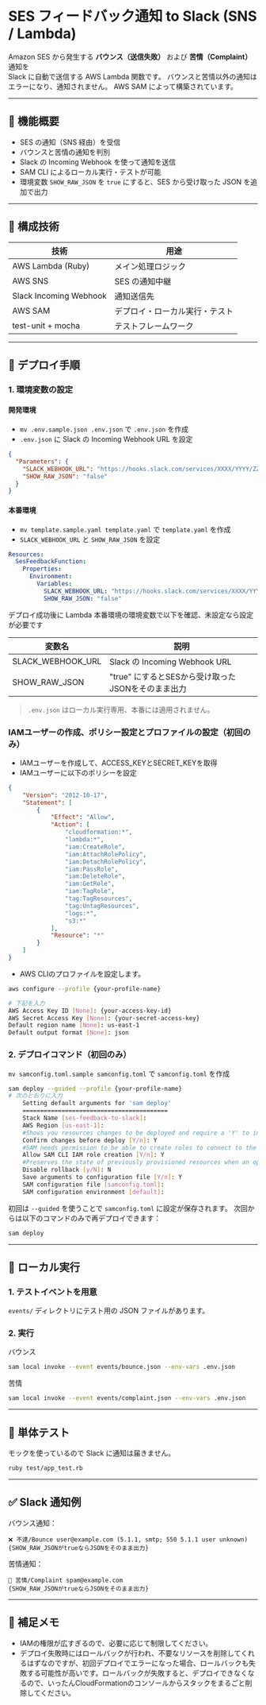 # SES フィードバック通知 to Slack (SNS / Lambda)

Amazon SES から発生する **バウンス（送信失敗）** および **苦情（Complaint）** 通知を  
Slack に自動で送信する AWS Lambda 関数です。
バウンスと苦情以外の通知はエラーになり、通知されません。
AWS SAM によって構築されています。

---

## 📌 機能概要

- SES の通知（SNS 経由）を受信
- バウンスと苦情の通知を判別
- Slack の Incoming Webhook を使って通知を送信
- SAM CLI によるローカル実行・テストが可能
- 環境変数 `SHOW_RAW_JSON` を `true` にすると、SES から受け取った JSON を追加で出力

---

## 🧱 構成技術

| 技術                     | 用途              |
|------------------------|-----------------|
| AWS Lambda (Ruby)      | メイン処理ロジック       |
| AWS SNS                | SES の通知中継       |
| Slack Incoming Webhook | 通知送信先           |
| AWS SAM                | デプロイ・ローカル実行・テスト |
| test-unit + mocha      | テストフレームワーク      |

---

## 🚀 デプロイ手順

### 1. 環境変数の設定

#### 開発環境

- `mv .env.sample.json .env.json` で `.env.json` を作成
- `.env.json` に Slack の Incoming Webhook URL を設定

```json
{
  "Parameters": {
    "SLACK_WEBHOOK_URL": "https://hooks.slack.com/services/XXXX/YYYY/ZZZZ",
    "SHOW_RAW_JSON": "false"
  }
}
```

#### 本番環境

- `mv template.sample.yaml template.yaml` で `template.yaml` を作成
- `SLACK_WEBHOOK_URL` と `SHOW_RAW_JSON` を設定

```yaml
Resources:
  SesFeedbackFunction:
    Properties:
      Environment:
        Variables:
          SLACK_WEBHOOK_URL: "https://hooks.slack.com/services/XXXX/YYYY/ZZZZ"
          SHOW_RAW_JSON: "false"
```

デプロイ成功後に Lambda 本番環境の環境変数で以下を確認、未設定なら設定が必要です

| 変数名               | 説明                               |
|-------------------|----------------------------------|
| SLACK_WEBHOOK_URL | Slack の Incoming Webhook URL     |
| SHOW_RAW_JSON     | "true" にするとSESから受け取ったJSONをそのまま出力 |

> `.env.json` はローカル実行専用、本番には適用されません。

### IAMユーザーの作成、ポリシー設定とプロファイルの設定（初回のみ）
- IAMユーザーを作成して、ACCESS_KEYとSECRET_KEYを取得
- IAMユーザーに以下のポリシーを設定
```json
{
	"Version": "2012-10-17",
	"Statement": [
		{
			"Effect": "Allow",
			"Action": [
				"cloudformation:*",
				"lambda:*",
				"iam:CreateRole",
				"iam:AttachRolePolicy",
				"iam:DetachRolePolicy",
				"iam:PassRole",
				"iam:DeleteRole",
				"iam:GetRole",
				"iam:TagRole",
				"tag:TagResources",
				"tag:UntagResources",
				"logs:*",
				"s3:*"
			],
			"Resource": "*"
		}
	]
}
```
- AWS CLIのプロファイルを設定します。
```bash
aws configure --profile {your-profile-name}

# 下記を入力
AWS Access Key ID [None]: {your-access-key-id}
AWS Secret Access Key [None]: {your-secret-access-key}
Default region name [None]: us-east-1
Default output format [None]: json
```

### 2. デプロイコマンド（初回のみ）

`mv samconfig.toml.sample samconfig.toml` で `samconfig.toml` を作成

```bash
sam deploy --guided --profile {your-profile-name}
# 次のとおりに入力
	Setting default arguments for 'sam deploy'
	=========================================
	Stack Name [ses-feedback-to-slack]:
	AWS Region [us-east-1]:
	#Shows you resources changes to be deployed and require a 'Y' to initiate deploy
	Confirm changes before deploy [Y/n]: Y
	#SAM needs permission to be able to create roles to connect to the resources in your template
	Allow SAM CLI IAM role creation [Y/n]: Y
	#Preserves the state of previously provisioned resources when an operation fails
	Disable rollback [y/N]: N
	Save arguments to configuration file [Y/n]: Y
	SAM configuration file [samconfig.toml]:
	SAM configuration environment [default]:
```

初回は `--guided` を使うことで `samconfig.toml` に設定が保存されます。
次回からは以下のコマンドのみで再デプロイできます：

```bash
sam deploy
```

---

## 🔁 ローカル実行

### 1. テストイベントを用意

`events/` ディレクトリにテスト用の JSON ファイルがあります。

### 2. 実行

バウンス
```bash
sam local invoke --event events/bounce.json --env-vars .env.json
```

苦情
```bash
sam local invoke --event events/complaint.json --env-vars .env.json
```

---

## 🧪 単体テスト

モックを使っているので Slack に通知は届きません。

```bash
ruby test/app_test.rb
```

---

## ✅ Slack 通知例

バウンス通知：

```
❌ 不達/Bounce user@example.com (5.1.1, smtp; 550 5.1.1 user unknown)
{SHOW_RAW_JSONがtrueならJSONをそのまま出力}
```

苦情通知：

```
🚨 苦情/Complaint spam@example.com
{SHOW_RAW_JSONがtrueならJSONをそのまま出力}
```

---

## 📎 補足メモ

- IAMの権限が広すぎるので、必要に応じて制限してください。 
- デプロイ失敗時にはロールバックが行われ、不要なリソースを削除してくれるはずなのですが、初回デプロイでエラーになった場合、ロールバックも失敗する可能性が高いです。ロールバックが失敗すると、デプロイできなくなるので、いったんCloudFormationのコンソールからスタックをまるごと削除してください。
